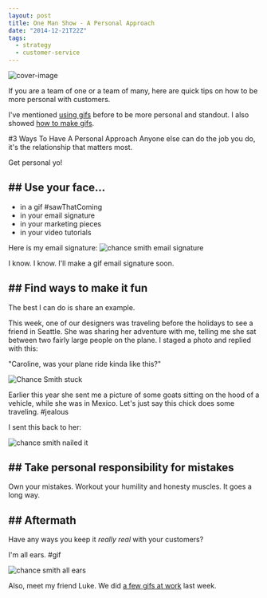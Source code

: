 ```yaml
---
layout: post
title: One Man Show - A Personal Approach
date: "2014-12-21T22Z"
tags:
  - strategy
  - customer-service
---
```


![cover-image](/content/images/2014/12/chance-smith-stuck.JPG)

If you are a team of one or a team of many, here are quick tips on how to be more personal with customers.

I've mentioned [using gifs](https://blog.chancesmith.org/making-customer-service-and-email-personal/) before to be more personal and standout. I also showed [how to make gifs](https://blog.chancesmith.org/how-to-make-your-own-gifs-tldr/).

#3 Ways To Have A Personal Approach
Anyone else can do the job you do, it's the relationship that matters most.

Get personal yo!

## ## Use your face...

- in a gif #sawThatComing
- in your email signature
- in your marketing pieces
- in your video tutorials

Here is my email signature:
![chance smith email signature](/content/images/2014/12/chance-smith-email-signature.png)

I know. I know. I'll make a gif email signature soon.

## ## Find ways to make it fun

The best I can do is share an example.

This week, one of our designers was traveling before the holidays to see a friend in Seattle. She was sharing her adventure with me, telling me she sat between two fairly large people on the plane. I staged a photo and replied with this:

"Caroline, was your plane ride kinda like this?"

![Chance Smith stuck](/content/images/2014/12/chance-smith-stuck.JPG)

Earlier this year she sent me a picture of some goats sitting on the hood of a vehicle, while she was in Mexico. Let's just say this chick does some traveling. #jealous

I sent this back to her:

![chance smith nailed it](/content/images/2014/12/chance-smith-car-nailed-it.jpg)

## ## Take personal responsibility for mistakes

Own your mistakes. Workout your humility and honesty muscles. It goes a long way.

## ## Aftermath

Have any ways you keep it _really real_ with your customers?

I'm all ears. #gif

![chance smith all ears](https://chancesmith.org/gifs/all-ears-chance-luke.gif)

Also, meet my friend Luke. We did [a few gifs at work](https://blog.chancesmith.org/contextual-gifs-snow-gifs/) last week.

